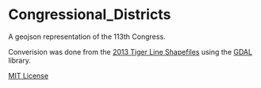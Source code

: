 Congressional_Districts
=======================

A geojson representation of the 113th Congress. 

Converision was done from the [2013 Tiger Line Shapefiles](http://www.census.gov/cgi-bin/geo/shapefiles2013/layers.cgi) using the [GDAL](http://www.gdal.org/) library. 

[MIT License](../Congressional_Districts/blob/master/LICENSE)

